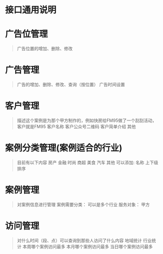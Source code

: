 
# 接口通用说明


# 广告位管理

> 广告位置的增加、删除、修改

# 广告管理

> 广告的增加、删除、修改、查询（按位置）
> 广告时间设置

# 客户管理

> 描述这个案例是为那个甲方制作的，例如快房给FM95做了一个刮刮活动，客户就是FM95
>  客户名称
>  客户公众号二维码
>  客户简单介绍
> 其他


# 案例分类管理(案例适合的行业)

>目前有以下内容
>房产
>金融
>时尚
>商超
>美食
>汽车
>其他
可以添加: 名称 上下级 排序

# 案例管理

> 对案例信息进行管理
> 案例需要分类： 可以是多个行业
> 服务对象： 甲方

# 访问管理

> 对什么时间（段、点）可以查询到那些人访问了什么内容
> 地域统计
> 行业统计
> 本周哪个案例访问最多
> 本月哪个案例访问最多
> 当日哪个案例访问最多
